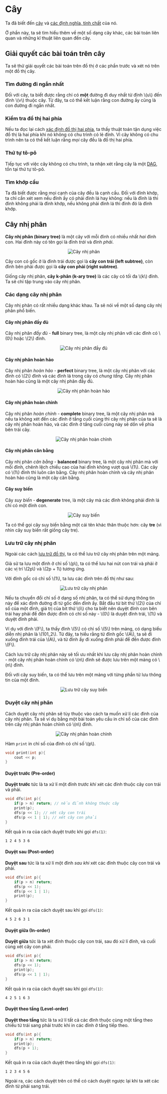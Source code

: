 # Cây

Ta đã biết đến [cây](overview.md#cây) và [các định nghĩa, tính chất](overview.html#cây-1) của nó. 

Ở phần này, ta sẽ tìm hiểu thêm về một số dạng cây khác, các bài toán liên quan và những kĩ thuật liên quan đến cây.

## Giải quyết các bài toán trên cây

Ta sẽ thử giải quyết các bài toán trên đồ thị ở các phần trước và xét nó trên một đồ thị cây.

### Tìm đường đi ngắn nhất 

Đối với cây, ta biết được rằng chỉ có **một** đường đi duy nhất từ đỉnh \\(u\\) đến đỉnh \\(v\\) thuộc cây. Từ đây, ta có thể kết luận rằng con đường ấy cũng là con đường đi ngắn nhất.

### Kiểm tra đồ thị hai phía

Nếu ta đọc lại cách [xác định đồ thị hai phía](graph-traversal-applications.md#kiểm-tra-đồ-thị-hai-phía), ta thấy thuật toán tận dụng việc đồ thị là hai phía khi nó không có chu trình có lẻ đỉnh. Vì cây không có chu trình nên ta có thể kết luận rằng *mọi* cây đều là đồ thị hai phía. 

### Thứ tự tô-pô

Tiếp tục với việc cây không có chu trình, ta nhận xét rằng cây là một [DAG](overview.md#directed-acyclic-graph-dag), tồn tại thứ tự tô-pô.

### Tìm khớp cầu

Ta đã biết được rằng mọi cạnh của cây đều là cạnh cầu. Đối với đỉnh khớp, ta chỉ cần xét xem nếu đỉnh ấy có phải đỉnh lá hay không: nếu là đỉnh lá thì đỉnh không phải là đỉnh khớp, nếu không phải đỉnh lá thì đỉnh đó là đỉnh khớp.

## Cây nhị phân

**Cây nhị phân (binary tree)** là một cây với mỗi đỉnh có nhiều nhất *hai* đỉnh con. Hai đỉnh này có tên gọi là đỉnh *trái* và đỉnh *phải*.

<center>
<img src="../images/binary_tree.png" alt="Cây nhị phân"/>
</center>

Cây con có gốc ở là đỉnh trái được gọi là **cây con trái (left subtree)**, còn đỉnh bên phải được gọi là **cây con phải (right subtree)**.

Giống cây nhị phân, **cây k-phân (k-ary tree)** là các cây có tối đa \\(k\\) đỉnh. Ta sẽ chỉ tập trung vào cây nhị phân. 

### Các dạng cây nhị phân

Cây nhị phân có rất nhiều dạng khác khau. Ta sẽ nói về một số dạng cây nhị phân phổ biến.

#### Cây nhị phân đầy đủ

Cây nhị phân *đầy đủ* -  **full** binary tree, là một cây nhị phân với các đỉnh có \\(0\\) hoặc \\(2\\) đỉnh.

<center>
<img src="../images/full_binary_tree.png" alt="Cây nhị phân đầy đủ"/>
</center>

#### Cây nhị phân hoàn hảo

Cây nhị phân *hoàn hảo* - **perfect** binary tree, là một cây nhị phân với các đỉnh có \\(2\\) đỉnh và các đỉnh lá trong cây có *chung tầng*. Cây nhị phân hoàn hảo cũng là một cây nhị phân đầy đủ.

<center>
<img src="../images/perfect_binary_tree.png" alt="Cây nhị phân hoàn hảo"/>
</center>

#### Cây nhị phân hoàn chỉnh

Cây nhị phân *hoàn chỉnh* - **complete** binary tree, là một cây nhị phân mà nếu ta không xét đến các đỉnh ở tầng cuối cùng thì cây nhị phân của ta sẽ là cây nhị phân hoàn hảo, và các đỉnh ở tầng cuối cùng này sẽ dồn về phía bên trái cây.

<center>
<img src="../images/complete_binary_tree.png" alt="Cây nhị phân hoàn chỉnh"/>
</center>

#### Cây nhị phân cân bằng

Cây nhị phân *cân bằng* - **balanced** binary tree, là một cây nhị phân mà với mỗi đỉnh, chênh lệch chiều cao của hai đỉnh không vượt quá \\(1\\). Các cây có \\(1\\) đỉnh thì luôn cân bằng. Cây nhị phân hoàn chỉnh và cây nhị phân hoàn hảo cũng là một cây cân bằng.


#### Cây suy biến

Cây *suy biến* - **degenerate** tree, là một cây mà các đỉnh không phải đỉnh lá chỉ có một đỉnh con.  

<center>
<img src="../images/degenerate_tree.png" alt="Cây suy biến"/>
</center>

Ta có thể gọi cây suy biến bằng một cái tên khác thân thuộc hơn: cây **tre** (vì nhìn cây suy biến rất giống cây tre).

### Lưu trữ cây nhị phân

Ngoài các cách [lưu trữ đồ thị](overview.md#tổ-chức-dữ-liệu), ta có thể lưu trữ cây nhị phân trên một mảng.

Giả sử ta lưu một đỉnh ở chỉ số \\(p\\), ta có thể lưu hai nút con trái và phải ở các vị trí \\(2p\\) và \\(2p + 1\\) tương ứng.

Với đỉnh gốc có chỉ số \\(1\\), ta lưu các đỉnh trên đồ thị như sau: 

<center>
<img src="../images/storing_binary_tree.png" alt="Lưu trữ cây nhị phân"/>
</center>

Nếu ta chuyển đổi chỉ số ở dạng số nhị phân, ta có thể sử dụng thông tin này để xác định đường đi từ gốc đến đỉnh ấy. Bắt đầu từ bit thứ \\(2\\) của chí số của một đỉnh, giá trị của bit thứ \\(i\\) cho ta biết nên duyệt đỉnh con bên trái hay phải để đến được đỉnh có chỉ số này - \\(0\\) là duyệt đỉnh trái, \\(1\\) và duyệt đỉnh phải. 

Ví dụ với đỉnh \\(F\\), ta thấy đỉnh \\(5\\) có chỉ số \\(5\\) trên mảng, có dạng biểu diễn nhị phân là \\(101_2\\). Từ đây, ta hiểu rằng từ đỉnh gốc \\(A\\), ta sẽ đi xuống đỉnh trái của \\(A\\), và từ đỉnh ấy đi xuống đỉnh phải để đến được đỉnh \\(F\\).

Cách lưu trữ cây nhị phân này sẽ tối ưu nhất khi lưu cây nhị phân hoàn chỉnh - một cây nhị phân hoàn chỉnh có \\(n\\) đỉnh sẽ được lưu trên một mảng có \\(n\\) đỉnh.

Đối với cây suy biến, ta có thể lưu trên một mảng với từng phần tử lưu thông tin của một đỉnh.

<center>
<img src="../images/storing_degenerate_tree.png" alt="Lưu trữ cây suy biến"/>
</center>

### Duyệt cây nhị phân

Cách duyệt cây nhị phân sẽ tùy thuộc vào cách ta muốn xử lí các đỉnh của cây nhị phân. Ta sẽ ví dụ bằng một bài toán yêu cầu in chỉ số của các đỉnh trên cây nhị phân hoàn chỉnh có \\(n\\) đỉnh.

<center>
<img src="../images/complete_binary_tree_with_indexes.png" alt="Cây nhị phân hoàn chỉnh"/>
</center>

Hàm `print` in chỉ số của đỉnh có chỉ số \\(p\\).

```C++
void print(int p){
	cout << p;
}
```

#### Duyệt trước (Pre-order)

**Duyệt trước** tức là ta xử lí một đỉnh *trước khi* xét các đỉnh thuộc cây con trái và phải.

```C++
void dfs(int p){
	if(p > n) return; // nếu đỉnh không thuộc cây
	print(p);
	dfs(p << 1); // xét cây con trái
	dfs(p << 1 | 1); // xét cây con phải
}
```

Kết quả in ra của cách duyệt trước khi gọi `dfs(1)`:

```
1 2 4 5 3 6
```

#### Duyệt sau (Post-order)

**Duyệt sau** tức là ta xử lí một đỉnh *sau khi* xét các đỉnh thuộc cây con trái và phải.

```C++
void dfs(int p){
	if(p > n) return; 
	dfs(p << 1); 
	dfs(p << 1 | 1);
	print(p);
}
```

Kết quả in ra của cách duyệt sau khi gọi `dfs(1)`:

```
4 5 2 6 3 1
```

#### Duyệt giữa (In-order)

**Duyệt giữa** tức là ta xét đỉnh thuộc cây con trái, sau đó xử lí đỉnh, và cuối cùng xét cây con phải.

```C++
void dfs(int p){
	if(p > n) return; 
	dfs(p << 1); 
	print(p);
	dfs(p << 1 | 1);
}
```

Kết quả in ra của cách duyệt sau khi gọi `dfs(1)`:

```
4 2 5 1 6 3
```

#### Duyệt theo tầng (Level-order)

**Duyệt theo tầng** tức là ta xử lí tất cả các đỉnh thuộc cùng một tầng theo chiều từ trái sang phải trước khi in các đỉnh ở tầng tiếp theo.

```C++
void dfs(int p){
	if(p > n) return;
	print(p);
	dfs(p + 1);
}
``` 

Kết quả in ra của cách duyệt theo tầng khi gọi `dfs(1)`:

```
1 2 3 4 5 6
```

Ngoài ra, các cách duyệt trên có thể có cách duyệt ngược lại khi ta xét các đỉnh từ phải sang trái.